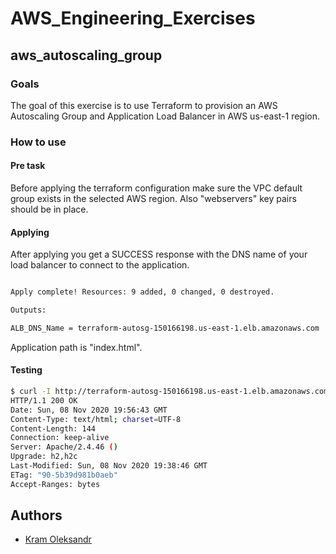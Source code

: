 # AWS_Engineering_Exercises

## aws_autoscaling_group

### Goals
The goal of this exercise is to use Terraform to provision an AWS Autoscaling Group and Application Load Balancer in AWS us-east-1 region.

### How to use

#### Pre task
Before applying the terraform configuration make sure the VPC default group exists in the selected AWS region. Also "webservers" key pairs should be in place.

#### Applying 

After applying you get a SUCCESS response with the DNS name of your load balancer to connect to the application.
```bash

Apply complete! Resources: 9 added, 0 changed, 0 destroyed.

Outputs:

ALB_DNS_Name = terraform-autosg-150166198.us-east-1.elb.amazonaws.com
```
Application path is "index.html". 

#### Testing
```bash
$ curl -I http://terraform-autosg-150166198.us-east-1.elb.amazonaws.com/index.html
HTTP/1.1 200 OK
Date: Sun, 08 Nov 2020 19:56:43 GMT
Content-Type: text/html; charset=UTF-8
Content-Length: 144
Connection: keep-alive
Server: Apache/2.4.46 ()
Upgrade: h2,h2c
Last-Modified: Sun, 08 Nov 2020 19:38:46 GMT
ETag: "90-5b39d981b0aeb"
Accept-Ranges: bytes
```

## Authors

* [Kram Oleksandr](mailto:kram.oleksandr@gmail.com)

